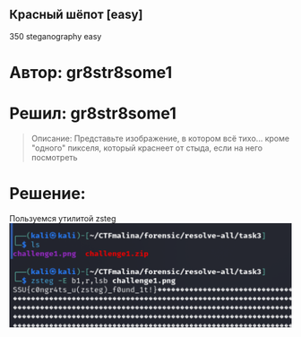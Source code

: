 ## Красный шёпот [easy]
350
steganography easy

# Автор: gr8str8some1
# Решил: gr8str8some1

> Описание: Представьте изображение, в котором всё тихо... кроме "одного" пикселя, который краснеет от стыда, если на него посмотреть

# Решение:
Пользуемся утилитой zsteg<br>
![img.png](images/img.png)